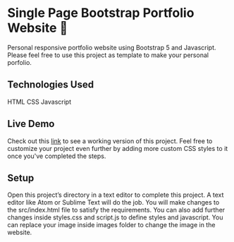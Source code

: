 # Single Page Bootstrap Portfolio Website 📃
Personal responsive portfolio website using Bootstrap 5 and Javascript. Please feel free to use this project as template to make your personal porfolio.

## Technologies Used
HTML
CSS
Javascript

## Live Demo
Check out this [link](sreebootstrap.netlify.app) to see a working version of this project. Feel free to customize your project even further by adding more custom CSS styles to it once you've completed the steps.

## Setup
Open this project’s directory in a text editor to complete this project. A text editor like Atom or Sublime Text will do the job. You will make changes to the src/index.html file to satisfy the requirements. You can also add further changes inside styles.css and script.js to define styles and javascript.
You can replace your image inside images folder to change the image in the website.
